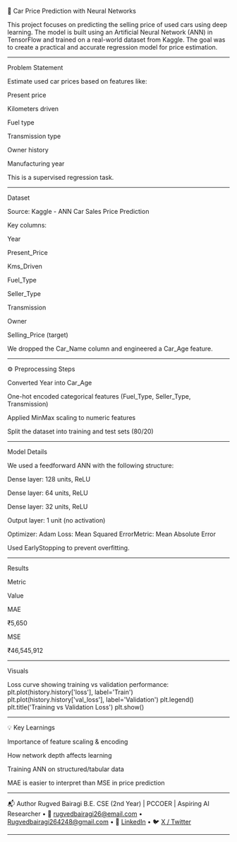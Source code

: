 
🚗 Car Price Prediction with Neural Networks

This project focuses on predicting the selling price of used cars using deep learning. The model is built using an Artificial Neural Network (ANN) in TensorFlow and trained on a real-world dataset from Kaggle. The goal was to create a practical and accurate regression model for price estimation.
_____________________________________________
Problem Statement

Estimate used car prices based on features like:

Present price

Kilometers driven

Fuel type

Transmission type

Owner history

Manufacturing year

This is a supervised regression task.
________________________________________


 Dataset

Source: Kaggle - ANN Car Sales Price Prediction

Key columns:

Year

Present_Price

Kms_Driven

Fuel_Type

Seller_Type

Transmission

Owner

Selling_Price (target)

We dropped the Car_Name column and engineered a Car_Age feature.
________________________________________
⚙️ Preprocessing Steps

Converted Year into Car_Age

One-hot encoded categorical features (Fuel_Type, Seller_Type, Transmission)

Applied MinMax scaling to numeric features

Split the dataset into training and test sets (80/20)

________________________________________

Model Details

We used a feedforward ANN with the following structure:

Dense layer: 128 units, ReLU

Dense layer: 64 units, ReLU

Dense layer: 32 units, ReLU

Output layer: 1 unit (no activation)

Optimizer: Adam Loss: Mean Squared ErrorMetric: Mean Absolute Error

Used EarlyStopping to prevent overfitting.

________________________________________
 Results

Metric

Value

MAE

₹5,650

MSE

₹46,545,912
________________________________________
 Visuals

Loss curve showing training vs validation performance:
plt.plot(history.history['loss'], label='Train')
plt.plot(history.history['val_loss'], label='Validation')
plt.legend()
plt.title('Training vs Validation Loss')
plt.show()
________________________________________
💡 Key Learnings

Importance of feature scaling & encoding

How network depth affects learning

Training ANN on structured/tabular data

MAE is easier to interpret than MSE in price prediction


________________________________________
📬 Author
Rugved Bairagi
B.E. CSE (2nd Year) | PCCOER | Aspiring AI Researcher 
•	📧 rugvedbairagi26@email.com
•	Rugvedbairagi264248@gmail.com 
•	🔗 [LinkedIn](https://www.linkedin.com/in/rugved-bairagi-7882b5285/)
•	🐦 [X / Twitter](https://x.com/vedbairagi_26)
________________________________________

